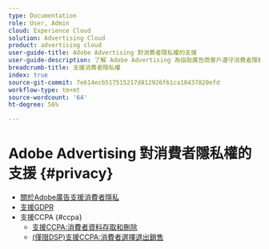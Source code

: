 ```yaml
---
type: Documentation
role: User, Admin
cloud: Experience Cloud
solution: Advertising Cloud
product: advertising cloud
user-guide-title: Adobe Advertising 對消費者隱私權的支援
user-guide-description: 了解 Adobe Advertising 為協助廣告商客戶遵守消費者隱私權法所提供的安全性和隱私權控制。
breadcrumb-title: 支援消費者隱私權
index: true
source-git-commit: 7e614ecb517515217d812926f61ca10437820efd
workflow-type: tm+mt
source-wordcount: '64'
ht-degree: 56%

---
```



# Adobe Advertising 對消費者隱私權的支援 {#privacy}

+ [關於Adobe廣告支援消費者隱私](/help/privacy/home.md)
+ [支援GDPR](/help/privacy/gdpr.md)
+ 支援CCPA {#ccpa}
   + [支援CCPA:消費者資料存取和刪除](/help/privacy/ccpa/ccpa-access-delete.md)
   + [(僅限DSP)支援CCPA:消費者選擇退出銷售](/help/privacy/ccpa/ccpa-opt-out-of-sale.md)
